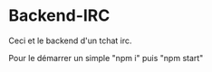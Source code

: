 # Backend-IRC
Ceci et le backend d'un tchat irc.

Pour le démarrer un simple "npm i" puis "npm start"
